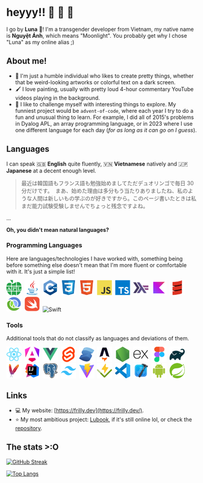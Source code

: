 # heyyy!! :wave: :wave: :wave:

I go by **Luna** :crescent_moon:! I'm a transgender developer from Vietnam, my native name is **Nguyệt Ánh**, which means "Moonlight". You probably get why I chose "Luna" as my online alias ;)

## About me!

- :star2: I'm just a humble individual who likes to create pretty things, whether that be weird-looking artworks or colorful text on a dark screen.
- :paintbrush: I love painting, usually with pretty loud 4-hour commentary YouTube videos playing in the background.
- :test_tube: I like to challenge myself with interesting things to explore. My funniest project would be `advent-of-code`, where each year I try to do a fun and unusual thing to learn. For example, I did all of 2015's problems in Dyalog APL, an array programming language, or in 2023 where I use one different language for each day (_for as long as it can go on I guess_).

## Languages

I can speak :uk: **English** quite fluently, :vietnam: **Vietnamese** natively and :jp: **Japanese** at a decent enough level.

> 最近は韓国語もフランス語も勉強始めましてただデュオリンゴで毎日 30 分だけです。　まあ、始めた理由は多分もう当たりありましたね、私のような人間は新しいもの学ぶのが好きですから。このページ書いたときは私まだ能力試験受験しませんでちょっと残念ですよね。

...

**Oh, you didn't mean natural languages?**

### Programming Languages

Here are languages/technologies I have worked with, something being before something else doesn't mean that I'm more fluent or comfortable with it. It's just a simple list!

<div>
  <img src="https://github.com/devicons/devicon/blob/master/icons/apl/apl-original.svg?raw=true" alt="APL" width="40" height="40"/>&nbsp;
  <img src="https://github.com/devicons/devicon/blob/master/icons/java/java-original.svg?raw=true" alt="Java" width="40" height="40"/>&nbsp;
  <img src="https://github.com/devicons/devicon/blob/master/icons/cplusplus/cplusplus-original.svg?raw=true" alt="C++" width="40" height="40"/>&nbsp;
  <img src="https://github.com/devicons/devicon/blob/master/icons/css3/css3-original.svg?raw=true" alt="CSS" width="40" height="40"/>&nbsp;
  <img src="https://github.com/devicons/devicon/blob/master/icons/html5/html5-original.svg?raw=true" alt="HTML" width="40" height="40"/>&nbsp;
  <img src="https://github.com/devicons/devicon/blob/master/icons/javascript/javascript-original.svg?raw=true" alt="JavaScript" width="40" height="40"/>&nbsp;
  <img src="https://github.com/devicons/devicon/blob/master/icons/typescript/typescript-original.svg?raw=true" alt="TypeScript" width="40" height="40"/>&nbsp;
  <img src="https://github.com/devicons/devicon/blob/master/icons/haskell/haskell-original.svg?raw=true" alt="Haskell" width="40" height="40"/>&nbsp;
  <img src="https://github.com/devicons/devicon/blob/master/icons/kotlin/kotlin-original.svg?raw=true" alt="Kotlin" width="40" height="40"/>&nbsp;
  <img src="https://github.com/devicons/devicon/blob/master/icons/scala/scala-original.svg?raw=true" alt="Scala" width="40" height="40"/>&nbsp;
  <img src="https://github.com/devicons/devicon/blob/master/icons/clojure/clojure-original.svg?raw=true" alt="Clojure" width="40" height="40"/>&nbsp;
  <img src="https://github.com/devicons/devicon/blob/master/icons/swift/swift-original.svg?raw=true" alt="Swift" width="40" height="40"/>&nbsp;
  <img src="https://github.com/devicons/devicon/blob/master/icons/uiua/uiua-original.svg?raw=true" alt="Swift" width="40" height="40"/>&nbsp;
</div>

### Tools

Additional tools that do not classify as languages and deviations of them.

<div>
  <img src="https://github.com/devicons/devicon/blob/master/icons/react/react-original.svg?raw=true" alt="React" width="40" height="40"/>&nbsp;
  <img src="https://github.com/devicons/devicon/blob/master/icons/angular/angular-original.svg?raw=true" alt="Angular" width="40" height="40"/>&nbsp;
  <img src="https://github.com/devicons/devicon/blob/master/icons/vuejs/vuejs-original.svg?raw=true" alt="Vue" width="40" height="40"/>&nbsp;
  <img src="https://github.com/devicons/devicon/blob/master/icons/svelte/svelte-original.svg?raw=true" alt="Svelte" width="40" height="40"/>&nbsp;
  <img src="https://github.com/devicons/devicon/blob/master/icons/solidjs/solidjs-original.svg?raw=true" alt="SolidJS" width="40" height="40"/>&nbsp;
  <img src="https://github.com/devicons/devicon/blob/master/icons/astro/astro-original.svg?raw=true" alt="Astro" width="40" height="40"/>&nbsp;
  <img src="https://github.com/devicons/devicon/blob/master/icons/nodejs/nodejs-original.svg?raw=true" alt="Node" width="40" height="40"/>&nbsp;
  <img src="https://github.com/devicons/devicon/blob/master/icons/express/express-original.svg?raw=true" alt="Express" width="40" height="40"/>&nbsp;
  <img src="https://github.com/devicons/devicon/blob/master/icons/figma/figma-original.svg?raw=true" alt="Figma" width="40" height="40"/>&nbsp;
  <img src="https://github.com/devicons/devicon/blob/master/icons/gradle/gradle-original.svg?raw=true" alt="Gradle" width="40" height="40"/>&nbsp;
  <img src="https://github.com/devicons/devicon/blob/master/icons/maven/maven-original.svg?raw=true" alt="Maven" width="40" height="40"/>&nbsp;
  <img src="https://github.com/devicons/devicon/blob/master/icons/intellij/intellij-original.svg?raw=true" alt="IntellIJ" width="40" height="40"/>&nbsp;
  <img src="https://github.com/devicons/devicon/blob/master/icons/postgresql/postgresql-original.svg?raw=true" alt="Postgres" width="40" height="40"/>&nbsp;
  <img src="https://github.com/devicons/devicon/blob/master/icons/tailwindcss/tailwindcss-original.svg?raw=true" alt="TailwindCSS" width="40" height="40"/>&nbsp;
  <img src="https://github.com/devicons/devicon/blob/master/icons/vitejs/vitejs-original.svg?raw=true" alt="ViteJS" width="40" height="40"/>&nbsp;
  <img src="https://github.com/devicons/devicon/blob/master/icons/vitest/vitest-original.svg?raw=true" alt="Vitest" width="40" height="40"/>&nbsp;
  <img src="https://github.com/devicons/devicon/blob/master/icons/vscode/vscode-original.svg?raw=true" alt="VSCode" width="40" height="40"/>&nbsp;
  <img src="https://github.com/devicons/devicon/blob/master/icons/xcode/xcode-original.svg?raw=true" alt="XCode" width="40" height="40"/>&nbsp;
  <img src="https://github.com/devicons/devicon/blob/master/icons/android/android-original.svg?raw=true" alt="Android Studio" width="40" height="40"/>&nbsp;
  <img src="https://github.com/devicons/devicon/blob/master/icons/spring/spring-original.svg?raw=true" alt="Android Studio" width="40" height="40"/>&nbsp;
</div>

## Links

- :computer: My website: [https://frilly.dev](https://frilly.dev/).
- :star: My most ambitious project: [Lubook](https://lubook.club/), if it's still online lol, or check the [repository](https://github.com/hikawi/lubook).

## The stats >:O

[![GitHub Streak](https://streak-stats.demolab.com/?user=hikawi&theme=dark)](https://git.io/streak-stats)

[![Top Langs](https://github-readme-stats.vercel.app/api/top-langs/?username=hikawi&layout=compact&theme=vision-friendly-dark)](https://github.com/anuraghazra/github-readme-stats)
